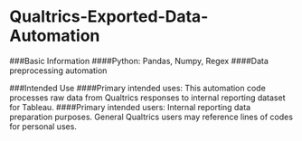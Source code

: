 # Qualtrics-Exported-Data-Automation
 
###Basic Information 
####Python: Pandas, Numpy, Regex
####Data preprocessing automation

###Intended Use
####Primary intended uses: This automation code processes raw data from Qualtrics responses to internal reporting dataset for Tableau.
####Primary intended users: Internal reporting data preparation purposes. General Qualtrics users may reference lines of codes for personal uses.
